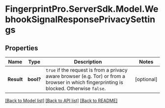 # FingerprintPro.ServerSdk.Model.WebhookSignalResponsePrivacySettings
## Properties

Name | Type | Description | Notes
------------ | ------------- | ------------- | -------------
**Result** | **bool?** | `true` if the request is from a privacy aware browser (e.g. Tor) or from a browser in which fingerprinting is blocked. Otherwise `false`.  | [optional] 

[[Back to Model list]](../README.md#documentation-for-models) [[Back to API list]](../README.md#documentation-for-api-endpoints) [[Back to README]](../README.md)

